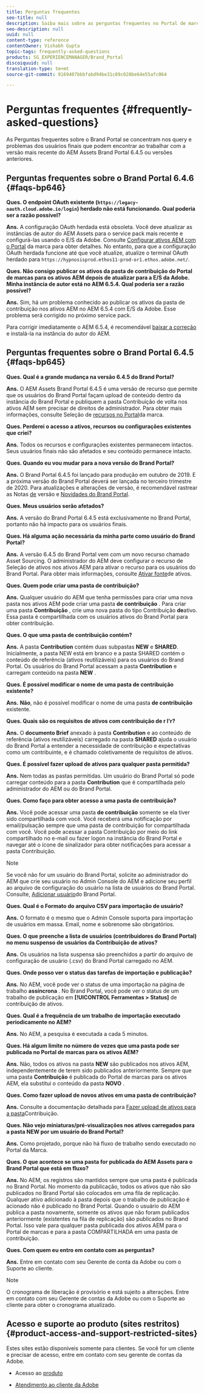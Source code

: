 ```yaml
---
title: Perguntas frequentes
seo-title: null
description: Saiba mais sobre as perguntas frequentes no Portal de marcas de ativos do Adobe Experience Manager.
seo-description: null
uuid: null
content-type: reference
contentOwner: Vishabh Gupta
topic-tags: frequently-asked-questions
products: SG_EXPERIENCEMANAGER/Brand_Portal
discoiquuid: null
translation-type: tm+mt
source-git-commit: 9169407bbbfabd94be31c89c028be64e55afc064

---
```



# Perguntas frequentes {#frequently-asked-questions}

As Perguntas frequentes sobre o Brand Portal se concentram nos query e problemas dos usuários finais que podem encontrar ao trabalhar com a versão mais recente do AEM Assets Brand Portal 6.4.5 ou versões anteriores.


## Perguntas frequentes sobre o Brand Portal 6.4.6 {#faqs-bp646}

**Ques. O endpoint OAuth existente (`https://legacy-oauth.cloud.adobe.io/login`) herdado não está funcionando. Qual poderia ser a razão possível?**

**Ans.** A configuração OAuth herdada está obsoleta. Você deve atualizar as instâncias de autor do AEM Assets para o service pack mais recente e configurá-las usando o E/S da Adobe. Consulte [Configurar ativos AEM com o Portal](configure-aem-assets-with-brand-portal.md) da marca para obter detalhes. No entanto, para que a configuração OAuth herdada funcione até que você atualize, atualize o terminal OAuth herdado para `https://hypnosisprod.ethos11-prod-or1.ethos.adobe.net/`.

**Ques. Não consigo publicar os ativos da pasta de contribuição do Portal de marcas para os ativos AEM depois de atualizar para a E/S da Adobe. Minha instância de autor está no AEM 6.5.4. Qual poderia ser a razão possível?**

**Ans.** Sim, há um problema conhecido ao publicar os ativos da pasta de contribuição nos ativos AEM no AEM 6.5.4 com E/S da Adobe. Esse problema será corrigido no próximo service pack.

Para corrigir imediatamente o AEM 6.5.4, é recomendável [baixar a correção](https://www.adobeaemcloud.com/content/marketplace/marketplaceProxy.html?packagePath=/content/companies/public/adobe/packages/cq650/hotfix/cq-6.5.0-hotfix-33041) e instalá-la na instância do autor do AEM.


## Perguntas frequentes sobre o Brand Portal 6.4.5 {#faqs-bp645}

**Ques. Qual é a grande mudança na versão 6.4.5 do Brand Portal?**

**Ans.** O AEM Assets Brand Portal 6.4.5 é uma versão de recurso que permite que os usuários do Brand Portal façam upload de conteúdo dentro da instância do Brand Portal e publiquem a pasta Contribuição de volta nos ativos AEM sem precisar de direitos de administrador.
Para obter mais informações, consulte Seleção de [recursos no Portal](brand-portal-asset-sourcing.md)da marca.



**Ques. Perderei o acesso a ativos, recursos ou configurações existentes que criei?**

**Ans.** Todos os recursos e configurações existentes permanecem intactos. Seus usuários finais não são afetados e seu conteúdo permanece intacto.



**Ques. Quando eu vou mudar para a nova versão do Brand Portal?**

**Ans.** O Brand Portal 6.4.5 foi lançado para produção em outubro de 2019. E a próxima versão do Brand Portal deverá ser lançada no terceiro trimestre de 2020.
Para atualizações e alterações de versão, é recomendável rastrear as Notas [de](brand-portal-release-notes.md) versão e [Novidades do Brand Portal](whats-new.md).



**Ques. Meus usuários serão afetados?**

**Ans.** A versão do Brand Portal 6.4.5 está exclusivamente no Brand Portal, portanto não há impacto para os usuários finais.



**Ques. Há alguma ação necessária da minha parte como usuário do Brand Portal?**

**Ans.** A versão 6.4.5 do Brand Portal vem com um novo recurso chamado Asset Sourcing. O administrador do AEM deve configurar o recurso de Seleção de ativos nos ativos AEM para ativar o recurso para os usuários do Brand Portal. Para obter mais informações, consulte [Ativar fonte](brand-portal-configure-asset-sourcing.md)de ativos.



**Ques. Quem pode criar uma pasta de contribuição?**

**Ans.** Qualquer usuário do AEM que tenha permissões para criar uma nova pasta nos ativos AEM pode criar uma pasta **de contribuição** . Para criar uma pasta **Contribuição** , crie uma nova pasta do tipo Contribuição **de**ativo.
Essa pasta é compartilhada com os usuários ativos do Brand Portal para obter contribuição.



**Ques. O que uma pasta de contribuição contém?**

**Ans.** A pasta **Contribution** contém duas subpastas **NEW** e **SHARED**. Inicialmente, a pasta NEW está em branco e a pasta SHARED contém o conteúdo de referência (ativos reutilizáveis) para os usuários do Brand Portal.
Os usuários do Brand Portal acessam a pasta **Contribution** e carregam conteúdo na pasta **NEW** .



**Ques.  É possível modificar o nome de uma pasta de contribuição existente?**

**Ans.** **Não**, não é possível modificar o nome de uma pasta **de contribuição** existente.



**Ques. Quais são os requisitos de ativos com contribuição de r l&#39;r?**

**Ans.** O **documento Brief** anexado à pasta **Contribution** e ao conteúdo de referência (ativos reutilizáveis) carregado na pasta **SHARED** ajuda o usuário do Brand Portal a entender a necessidade de contribuição e expectativas como um contribuinte, e é chamado coletivamente de requisitos de ativos.



**Ques. É possível fazer upload de ativos para qualquer pasta permitida?**

**Ans.** Nem todas as pastas permitidas. Um usuário do Brand Portal só pode carregar conteúdo para a pasta **Contribution** que é compartilhada pelo administrador do AEM ou do Brand Portal.



**Ques. Como faço para obter acesso a uma pasta de contribuição?**

**Ans.** Você pode acessar uma pasta **de contribuição** somente se ela tiver sido compartilhada com você. Você receberá uma notificação por email/pulsação sempre que uma pasta de contribuição for compartilhada com você. Você pode acessar a pasta Contribuição por meio do link compartilhado no e-mail ou fazer logon na instância do Brand Portal e navegar até o ícone de sinalizador para obter notificações para acessar a pasta Contribuição.

>[!NOTE]
>
>Se você não for um usuário do Brand Portal, solicite ao administrador do AEM que crie seu usuário no Admin Console do AEM e adicione seu perfil ao arquivo de configuração do usuário na lista de usuários do Brand Portal. Consulte, [Adicionar usuário](brand-portal-configure-asset-sourcing.md)do Brand Portal.



**Ques. Qual é o Formato do arquivo CSV para importação de usuário?**

**Ans.** O formato é o mesmo que o Admin Console suporta para importação de usuários em massa. Email, nome e sobrenome são obrigatórios.



**Ques. O que preenche a lista de usuários (contribuidores do Brand Portal) no menu suspenso de usuários da Contribuição de ativos?**

**Ans.** Os usuários na lista suspensa são preenchidos a partir do arquivo de configuração de usuário (.csv) do Brand Portal carregado no AEM.



**Ques. Onde posso ver o status das tarefas de importação e publicação?**

**Ans.** No AEM, você pode ver o status de uma importação na página de trabalho **assíncrona** . No Brand Portal, você pode ver o status de um trabalho de publicação em **[!UICONTROL Ferramentas > Status]** de contribuição de ativos.



**Ques. Qual é a frequência de um trabalho de importação executado periodicamente no AEM?**

**Ans.** No AEM, a pesquisa é executada a cada 5 minutos.



**Ques. Há algum limite no número de vezes que uma pasta pode ser publicada no Portal de marcas para os ativos AEM?**

**Ans.** Não, todos os ativos na pasta **NEW** são publicados nos ativos AEM, independentemente de terem sido publicados anteriormente. Sempre que uma pasta **Contribuição** é publicada do Portal de marcas para os ativos AEM, ela substitui o conteúdo da pasta **NOVO** .



**Ques. Como fazer upload de novos ativos em uma pasta de contribuição?**

**Ans.** Consulte a documentação detalhada para [Fazer upload de ativos para a pasta](brand-portal-upload-assets-to-contribution-folder.md)Contribuição.



**Ques. Não vejo miniaturas/pré-visualizações nos ativos carregados para a pasta NEW por um usuário do Brand Portal?**

**Ans.** Como projetado, porque não há fluxo de trabalho sendo executado no Portal da Marca.



**Ques. O que acontece se uma pasta for publicada do AEM Assets para o Brand Portal que está em fluxo?**

**Ans.** No AEM, os registros são mantidos sempre que uma pasta é publicada no Brand Portal. No momento da publicação, todos os ativos que não são publicados no Brand Portal são colocados em uma fila de replicação. Qualquer ativo adicionado à pasta depois que o trabalho de publicação é acionado não é publicado no Brand Portal. Quando o usuário do AEM publica a pasta novamente, somente os ativos que não foram publicados anteriormente (existentes na fila de replicação) são publicados no Brand Portal.
Isso vale para qualquer pasta publicada dos ativos AEM para o Portal de marcas e para a pasta COMPARTILHADA em uma pasta de contribuição.



**Ques. Com quem eu entro em contato com as perguntas?**

**Ans.** Entre em contato com seu Gerente de conta da Adobe ou com o Suporte ao cliente.


>[!NOTE]
>
>O cronograma de liberação é provisório e está sujeito a alterações. Entre em contato com seu Gerente de contas da Adobe ou com o Suporte ao cliente para obter o cronograma atualizado.




## Acesso e suporte ao produto (sites restritos) {#product-access-and-support-restricted-sites}

Estes sites estão disponíveis somente para clientes. Se você for um cliente e precisar de acesso, entre em contato com seu gerente de contas da Adobe.

* [](https://daycare.day.com) Acesso ao [produto](https://login.marketing.adobe.com)

* [Atendimento ao cliente da Adobe](https://helpx.adobe.com/contact.html)
